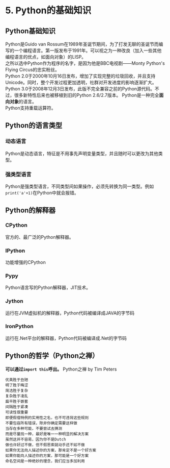 # 5. Python的基础知识

## Python基础知识
Python是Guido van Rossum在1989年圣诞节期间，为了打发无聊的圣诞节而编写的一个编程语言。第一版发布于1991年。可以视之为一种改良（加入一些其他编程语言的优点，如面向对象）的LISP。  
之所以选中Python作为程序的名字，是因为他是BBC电视剧——Monty Python's Flying Circus的忠实粉丝。  
Python 2.0于2000年10月16日发布，增加了实现完整的垃圾回收，并且支持Unicode。同时，整个开发过程更加透明，社群对开发进度的影响逐渐扩大。  
Python 3.0于2008年12月3日发布，此版不完全兼容之前的Python源代码。不过，很多新特性后来也被移植到旧的Python 2.6/2.7版本。
Python是一种完全**面向对象**的语言。  
Python支持重载运算符。  
## Python的语言类型
### 动态语言
Python是动态语言，特征是不用事先声明变量类型，并且随时可以更改为其他类型。
### 强类型语言
Python是强类型语言，不同类型间如果操作，必须先转换为同一类型。例如`print('a'+1)`在Python中就会报错。
## Python的解释器
### CPython
官方的、最广泛的Python解释器。
### IPython
功能增强的CPython
### Pypy
Python语言写的Python解释器，JIT技术。
### Jython
运行在JVM虚拟机的解释器，Python代码被编译成JAVA的字节码
### IronPython
运行在.Net平台的解释器，Python代码被编译成.Net的字节码
## Python的哲学（Python之禅）
**可以通过`import this`呼出。**
    Python之禅 by Tim Peters

    优美胜于丑陋
    明了胜于晦涩
    简洁胜于复杂
    复杂胜于凌乱
    扁平胜于嵌套
    间隔胜于紧凑
    可读性很重要
    即便假借特例的实用性之名，也不可违背这些规则
    不要包容所有错误，除非你确定需要这样做
    当存在多种可能，不要尝试去猜测
    而是尽量找一种，最好是唯一一种明显的解决方案
    虽然这并不容易，因为你不是Dutch
    做也许好过不做，但不假思索就动手还不如不做
    如果你无法向人描述你的方案，那肯定不是一个好方案
    如果你能向人描述你的方案，那可能是一个好方案
    命名空间是一种绝妙的理念，我们应当多加利用
